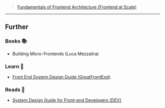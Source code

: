 > [Fundamentals of Frontend Architecture (Frontend at Scale)](https://frontendatscale.com/courses/frontend-architecture)

---
## Further

### Books 📚

- Building Micro-Frontends (Luca Mezzalira)

### Learn 🧠

- [Front End System Design Guide (GreatFrontEnd)](https://www.greatfrontend.com/system-design)
### Reads 📄

- [System Design Guide for Front-end Developers (DEV)](https://dev.to/hellonehha/system-design-guide-for-front-end-developers-5fkl)